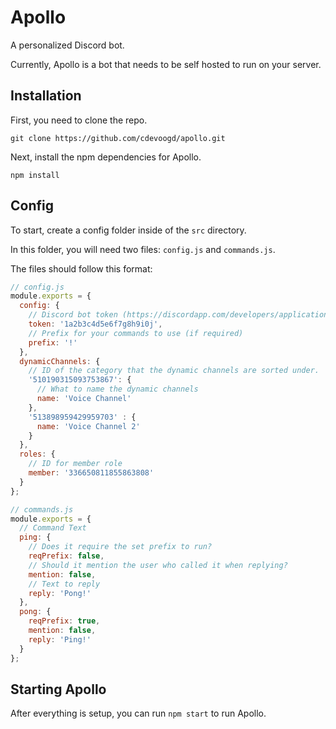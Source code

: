 # Apollo

A personalized Discord bot.

Currently, Apollo is a bot that needs to be self hosted to run on your server.

## Installation

First, you need to clone the repo.

```shell
git clone https://github.com/cdevoogd/apollo.git
```

Next, install the npm dependencies for Apollo.

```shell
npm install
```

## Config

To start, create a config folder inside of the `src` directory.

In this folder, you will need two files: `config.js` and `commands.js`.

The files should follow this format: 

```javascript
// config.js
module.exports = {
  config: {
    // Discord bot token (https://discordapp.com/developers/applications/)
    token: '1a2b3c4d5e6f7g8h9i0j',
    // Prefix for your commands to use (if required)
    prefix: '!'
  },
  dynamicChannels: {
    // ID of the category that the dynamic channels are sorted under.
    '510190315093753867': {
      // What to name the dynamic channels
      name: 'Voice Channel'
    },
    '513898959429959703' : {
      name: 'Voice Channel 2'
    }
  },
  roles: {
    // ID for member role
    member: '336650811855863808'
  }
};
```

```javascript
// commands.js
module.exports = {
  // Command Text
  ping: {
    // Does it require the set prefix to run?
    reqPrefix: false,
    // Should it mention the user who called it when replying?
    mention: false,
    // Text to reply
    reply: 'Pong!'
  },
  pong: {
    reqPrefix: true,
    mention: false,
    reply: 'Ping!'
  }
};
```

## Starting Apollo

After everything is setup, you can run `npm start` to run Apollo.
